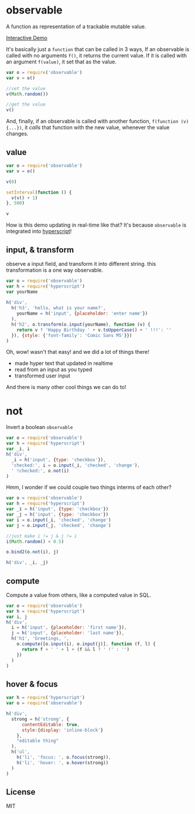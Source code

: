 # observable

A function as representation of a trackable mutable value.

[Interactive Demo](http://dominictarr.github.com/observable)

It's basically just a `function` that can be called in 3 ways,
If an observable is called with no arguments `f()`, it returns the current value.
If it is called with an argument `f(value)`, it set that as the value.

``` js
var o = require('observable')
var v = o()

//set the value
v(Math.random())

//get the value
v()
```

And, finally, if an observable is called with another function, 
`f(function (v) {...})`, it _calls_ that function with the new value, 
whenever the value changes.

## value

``` js
var o = require('observable')
var v = o()

v(0)

setInterval(function () {
  v(v() + 1)
}, 500)

v
```

How is this demo updating in real-time like that?
It's because `observable` is integrated into 
[hyperscript](https://github.com/dominictarr/hyperscript)!

## input, & transform

observe a input field, and transform it into different string.
this transformation is a one way observable.

``` js
var o = require('observable')
var h = require('hyperscript')
var yourName
  
h('div', 
  h('h3', 'hello, what is your name?',
    yourName = h('input', {placeholder: 'enter name'})
  ),
  h('h2', o.transform(o.input(yourName), function (v) {
    return v ? 'Happy Birthday ' + v.toUpperCase() + ' !!!': ''
  }), {style: {'font-family': 'Comic Sans MS'}})
)
```

Oh, wow! wasn't that easy! and we did a lot of things there!

* made hyper text that updated in realtime
* read from an input as you typed
* transformed user input

And there is many other cool things we can do to!

# not

Invert a boolean `observable`

``` js
var o = require('observable')
var h = require('hyperscript')
var _i, i
h('div',
  _i = h('input', {type: 'checkbox'}),
  'checked:', i = o.input(_i, 'checked', 'change'),
  ' !checked:', o.not(i)
)
```

Hmm, I wonder if we could couple two things interms of each other?

``` js
var o = require('observable')
var h = require('hyperscript')
var _i = h('input', {type: 'checkbox'})
var _j = h('input', {type: 'checkbox'})
var i = o.input(_i, 'checked', 'change')
var j = o.input(_j, 'checked', 'change')

//just make i != j & j != i
i(Math.random() < 0.5)

o.bind2(o.not(i), j)

h('div', _i, _j)
```

## compute

Compute a value from others, like a computed value in SQL.

``` js
var o = require('observable')
var h = require('hyperscript')
var i, j
h('div', 
  i = h('input', {placeholder: 'first name'}),
  j = h('input', {placeholder: 'last name'}),
  h('h1', 'Greetings, ',
    o.compute([o.input(i), o.input(j)], function (f, l) {
      return f + ' ' + l + (f && l ? ' !' : '')
    })
  )
)
```

## hover & focus

``` js
var h = require('hyperscript')
var o = require('observable')

h('div', 
  strong = h('strong', {
      contentEditable: true,
      style:{display: 'inline-block'}
    }, 
    "editable thing"
  ),
  h('ul', 
    h('li', 'focus: ', o.focus(strong)), 
    h('li', 'hover: ', o.hover(strong))
  )
)
```


## License

MIT
